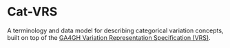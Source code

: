 # Cat-VRS
A terminology and data model for describing categorical variation concepts, built on top of the 
[GA4GH Variation Representation Specification (VRS)](https://vrs.ga4gh.org).